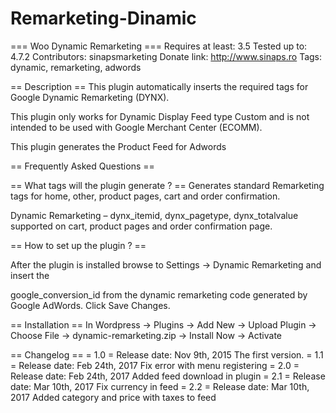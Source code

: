 # Remarketing-Dinamic

=== Woo Dynamic Remarketing === 
Requires at least: 3.5
Tested up to: 4.7.2
Contributors: sinapsmarketing
Donate link: http://www.sinaps.ro
Tags: dynamic, remarketing, adwords


== Description ==
This plugin automatically inserts the required tags for Google Dynamic Remarketing (DYNX).

This plugin only works for Dynamic Display Feed type Custom and is not intended to be used with Google Merchant Center (ECOMM).

This plugin generates the Product Feed for Adwords

== Frequently Asked Questions == 

== What tags will the plugin generate ? ==
Generates standard Remarketing tags for home, other, product pages, cart and order confirmation. 

Dynamic Remarketing – dynx_itemid, dynx_pagetype, dynx_totalvalue supported on cart, product pages and order confirmation page.


== How to set up the plugin ? ==

After the plugin is installed browse to Settings -> Dynamic Remarketing and insert the

google_conversion_id from the dynamic remarketing code generated by Google AdWords. Click Save Changes.



== Installation ==
In Wordpress -> Plugins -> Add New -> Upload Plugin -> Choose File -> dynamic-remarketing.zip -> Install Now -> Activate




== Changelog ==
= 1.0 =
Release date: Nov 9th, 2015
The first version.
= 1.1 =
Release date: Feb 24th, 2017
Fix error with menu registering
= 2.0 =
Release date: Feb 24th, 2017
Added feed download in plugin
= 2.1 =
Release date: Mar 10th, 2017
Fix currency in feed
= 2.2 =
Release date: Mar 10th, 2017
Added category and price with taxes to feed





